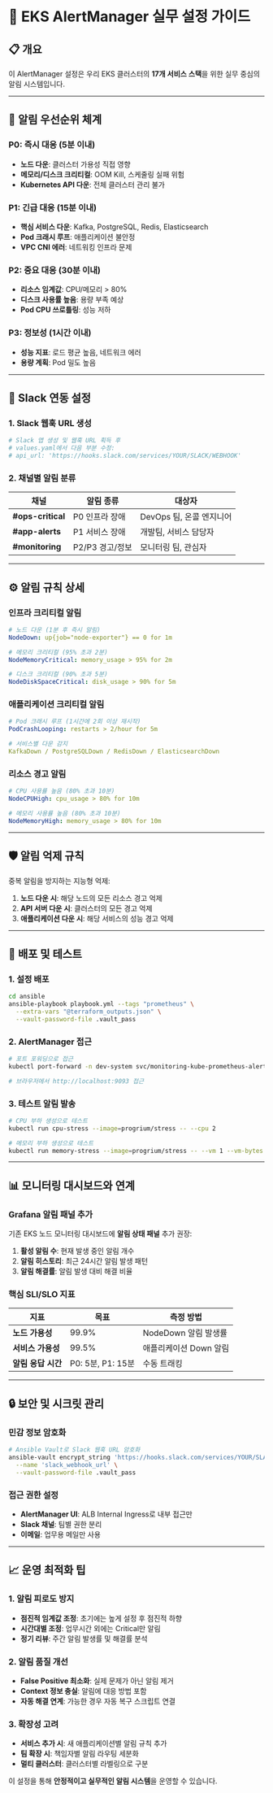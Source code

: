 # 🚨 EKS AlertManager 실무 설정 가이드

## 📋 개요

이 AlertManager 설정은 우리 EKS 클러스터의 **17개 서비스 스택**을 위한 실무 중심의 알림 시스템입니다.

---

## 🎯 알림 우선순위 체계

### **P0: 즉시 대응 (5분 이내)**
- **노드 다운**: 클러스터 가용성 직접 영향
- **메모리/디스크 크리티컬**: OOM Kill, 스케줄링 실패 위험
- **Kubernetes API 다운**: 전체 클러스터 관리 불가

### **P1: 긴급 대응 (15분 이내)**
- **핵심 서비스 다운**: Kafka, PostgreSQL, Redis, Elasticsearch
- **Pod 크래시 루프**: 애플리케이션 불안정
- **VPC CNI 에러**: 네트워킹 인프라 문제

### **P2: 중요 대응 (30분 이내)**
- **리소스 임계값**: CPU/메모리 > 80%
- **디스크 사용률 높음**: 용량 부족 예상
- **Pod CPU 쓰로틀링**: 성능 저하

### **P3: 정보성 (1시간 이내)**
- **성능 지표**: 로드 평균 높음, 네트워크 에러
- **용량 계획**: Pod 밀도 높음

---

## 🔧 Slack 연동 설정

### **1. Slack 웹훅 URL 생성**

```bash
# Slack 앱 생성 및 웹훅 URL 획득 후
# values.yaml에서 다음 부분 수정:
# api_url: 'https://hooks.slack.com/services/YOUR/SLACK/WEBHOOK'
```

### **2. 채널별 알림 분류**

| 채널 | 알림 종류 | 대상자 |
|-----|----------|--------|
| **#ops-critical** | P0 인프라 장애 | DevOps 팀, 온콜 엔지니어 |
| **#app-alerts** | P1 서비스 장애 | 개발팀, 서비스 담당자 |
| **#monitoring** | P2/P3 경고/정보 | 모니터링 팀, 관심자 |

---

## ⚙️ 알림 규칙 상세

### **인프라 크리티컬 알림**

```yaml
# 노드 다운 (1분 후 즉시 알림)
NodeDown: up{job="node-exporter"} == 0 for 1m

# 메모리 크리티컬 (95% 초과 2분)
NodeMemoryCritical: memory_usage > 95% for 2m

# 디스크 크리티컬 (90% 초과 5분)
NodeDiskSpaceCritical: disk_usage > 90% for 5m
```

### **애플리케이션 크리티컬 알림**

```yaml
# Pod 크래시 루프 (1시간에 2회 이상 재시작)
PodCrashLooping: restarts > 2/hour for 5m

# 서비스별 다운 감지
KafkaDown / PostgreSQLDown / RedisDown / ElasticsearchDown
```

### **리소스 경고 알림**

```yaml
# CPU 사용률 높음 (80% 초과 10분)
NodeCPUHigh: cpu_usage > 80% for 10m

# 메모리 사용률 높음 (80% 초과 10분)  
NodeMemoryHigh: memory_usage > 80% for 10m
```

---

## 🛡️ 알림 억제 규칙

중복 알림을 방지하는 지능형 억제:

1. **노드 다운 시**: 해당 노드의 모든 리소스 경고 억제
2. **API 서버 다운 시**: 클러스터의 모든 경고 억제
3. **애플리케이션 다운 시**: 해당 서비스의 성능 경고 억제

---

## 🚀 배포 및 테스트

### **1. 설정 배포**

```bash
cd ansible
ansible-playbook playbook.yml --tags "prometheus" \
  --extra-vars "@terraform_outputs.json" \
  --vault-password-file .vault_pass
```

### **2. AlertManager 접근**

```bash
# 포트 포워딩으로 접근
kubectl port-forward -n dev-system svc/monitoring-kube-prometheus-alertmanager 9093:80

# 브라우저에서 http://localhost:9093 접근
```

### **3. 테스트 알림 발송**

```bash
# CPU 부하 생성으로 테스트
kubectl run cpu-stress --image=progrium/stress -- --cpu 2

# 메모리 부하 생성으로 테스트  
kubectl run memory-stress --image=progrium/stress -- --vm 1 --vm-bytes 1G
```

---

## 📊 모니터링 대시보드와 연계

### **Grafana 알림 패널 추가**

기존 EKS 노드 모니터링 대시보드에 **알림 상태 패널** 추가 권장:

1. **활성 알림 수**: 현재 발생 중인 알림 개수
2. **알림 히스토리**: 최근 24시간 알림 발생 패턴  
3. **알림 해결률**: 알림 발생 대비 해결 비율

### **핵심 SLI/SLO 지표**

| 지표 | 목표 | 측정 방법 |
|-----|------|----------|
| **노드 가용성** | 99.9% | NodeDown 알림 발생률 |
| **서비스 가용성** | 99.5% | 애플리케이션 Down 알림 |
| **알림 응답 시간** | P0: 5분, P1: 15분 | 수동 트래킹 |

---

## 🔒 보안 및 시크릿 관리

### **민감 정보 암호화**

```bash
# Ansible Vault로 Slack 웹훅 URL 암호화
ansible-vault encrypt_string 'https://hooks.slack.com/services/YOUR/SLACK/WEBHOOK' \
  --name 'slack_webhook_url' \
  --vault-password-file .vault_pass
```

### **접근 권한 설정**

- **AlertManager UI**: ALB Internal Ingress로 내부 접근만
- **Slack 채널**: 팀별 권한 분리
- **이메일**: 업무용 메일만 사용

---

## 📈 운영 최적화 팁

### **1. 알림 피로도 방지**

- **점진적 임계값 조정**: 초기에는 높게 설정 후 점진적 하향
- **시간대별 조정**: 업무시간 외에는 Critical만 알림
- **정기 리뷰**: 주간 알림 발생률 및 해결률 분석

### **2. 알림 품질 개선**

- **False Positive 최소화**: 실제 문제가 아닌 알림 제거
- **Context 정보 충실**: 알림에 대응 방법 포함
- **자동 해결 연계**: 가능한 경우 자동 복구 스크립트 연결

### **3. 확장성 고려**

- **서비스 추가 시**: 새 애플리케이션별 알림 규칙 추가
- **팀 확장 시**: 책임자별 알림 라우팅 세분화
- **멀티 클러스터**: 클러스터별 라벨링으로 구분

이 설정을 통해 **안정적이고 실무적인 알림 시스템**을 운영할 수 있습니다.